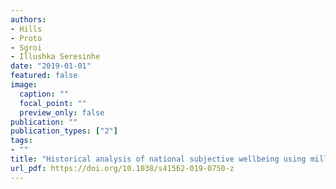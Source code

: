 ```yaml
---
authors:
- Hills
- Proto
- Sgroi
- Illushka Seresinhe
date: "2019-01-01"
featured: false
image:
  caption: ""
  focal_point: ""
  preview_only: false
publication: ""
publication_types: ["2"]
tags:
- ""
title: "Historical analysis of national subjective wellbeing using millions of digitized books"
url_pdf: https://doi.org/10.1038/s41562-019-0750-z
---
```

